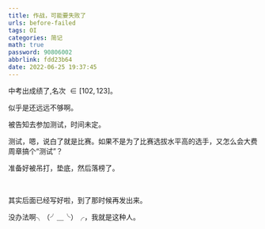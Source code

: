 ```yaml
---
title: 作战，可能要失败了
urls: before-failed
tags: OI
categories: 简记
math: true
password: 90806002
abbrlink: fdd23b64
date: 2022-06-25 19:37:45
---
```


中考出成绩了,名次 $\in [102,123]$。

似乎是还远远不够啊。

被告知去参加测试，时间未定。

<!--more-->

测试，嗯，说白了就是比赛。如果不是为了比赛选拔水平高的选手，又怎么会大费周章搞个“测试”？

准备好被吊打，垫底，然后落榜了。

&nbsp;

其实后面已经写好啦，到了那时候再发出来。

没办法啊╮（╯＿╰）╭，我就是这种人。
